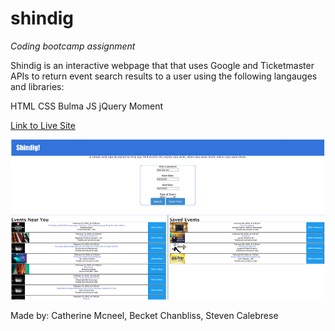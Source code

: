 # shindig

*Coding bootcamp assignment*

Shindig is an interactive webpage that that uses Google and Ticketmaster APIs to return event search results to a user using the following langauges and libraries:

HTML
CSS
Bulma
JS
jQuery
Moment


[Link to Live Site](https://yakattak.github.io/shindig2/)



![Screenshot](Screen-Shot-Shindig.jpg)


Made by: Catherine Mcneel, Becket Chanbliss, Steven Calebrese

